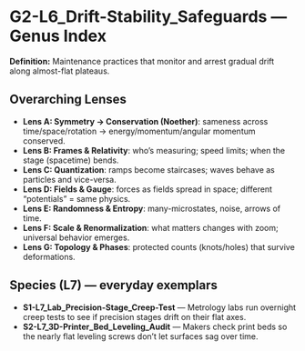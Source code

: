 # G2-L6_Drift-Stability_Safeguards — Genus Index
**Definition:** Maintenance practices that monitor and arrest gradual drift along almost-flat plateaus.

## Overarching Lenses

- **Lens A: Symmetry -> Conservation (Noether)**: sameness across time/space/rotation → energy/momentum/angular momentum conserved.
- **Lens B: Frames & Relativity**: who’s measuring; speed limits; when the stage (spacetime) bends.
- **Lens C: Quantization**: ramps become staircases; waves behave as particles and vice-versa.
- **Lens D: Fields & Gauge**: forces as fields spread in space; different “potentials” = same physics.
- **Lens E: Randomness & Entropy**: many-microstates, noise, arrows of time.
- **Lens F: Scale & Renormalization**: what matters changes with zoom; universal behavior emerges.
- **Lens G: Topology & Phases**: protected counts (knots/holes) that survive deformations.

## Species (L7) — everyday exemplars
- **S1-L7_Lab_Precision-Stage_Creep-Test** — Metrology labs run overnight creep tests to see if precision stages drift on their flat axes.
- **S2-L7_3D-Printer_Bed_Leveling_Audit** — Makers check print beds so the nearly flat leveling screws don’t let surfaces sag over time.
